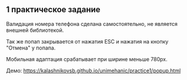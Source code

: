 ## 1 практическое задание

Валидация номера телефона сделана самостоятельно, не является внешней библиотекой.

Так же попап закрывается от нажатия ESC и нажатия на кнопку "Отмена" у попапа.

Мобильная адаптация срабатывает при ширине меньше 780px.

Демо: https://kalashnikovsb.github.io/unimehanic/practice1/popup.html